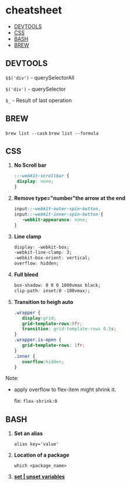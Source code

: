 # cheatsheet

* [DEVTOOLS](#devtools)
* [CSS](#css)
* [BASH](#bash)
* [BREW](#brew)


## DEVTOOLS

```$$('div')``` - querySelectorAll

```$('div')``` - querySelector

```$_``` - Result of last operation

## BREW
```brew list --cask```
```brew list --formula```

## CSS
1. **No Scroll bar**
   ```css
   ::-webkit-scrollbar {
    display: none;
   }
   ```

2. **Remove type="number"the arrow at the end**
    ```css
    input::-webkit-outer-spin-button,
    input::-webkit-inner-spin-button {
       -webkit-appearance: none;
    }
    ```
3. **Line clamp**
    ```css
    display: -webkit-box;
    -webkit-line-clamp: 3;
    -webkit-box-orient: vertical;  
    overflow: hidden;
    ```
4. **Full bleed**
    ```css
    box-shadow: 0 0 0 1000vmax black;
    clip-path: inset(0 -100vmax);
    ```
5. **Transition to heigh auto**
    ```css
    .wrapper {
       display:grid;
       grid-template-rows:0fr;
       transition: grid-template-rows 0.5s;
    }
    .wrapper.is-open {
       grid-template-rows: 1fr;
    }
    .inner {
       overflow:hidden;
    }
    ```

Note:
- apply overflow to flex-item might shrink it.

  fix: `flex-shrink:0`

 ## BASH
 1. **Set an alias**
    ```
    alias key='value'
    ```
    
2. **Location of a package**
    ```
    which <package_name>
    ```
    
3. **[set | unset variables](https://phoenixnap.com/kb/set-environment-variable-mac)**

